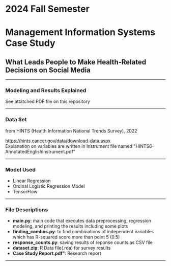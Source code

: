 # 2024 Fall Semester  
# Management Information Systems Case Study  

    
## What Leads People to Make Health-Related Decisions on Social Media
---  

### Modeling and Results Explained
See attatched PDF file on this repository


---
### Data Set  
from HINTS (Health Information National Trends Survey), 2022

https://hints.cancer.gov/data/download-data.aspx  
Explanation on variables are written in Instrument file named "HINTS6-AnnotatedEnglishInstrument.pdf"

---
### Model Used  
* Linear Regression  
* Ordinal Logistic Regression Model
* TensorFlow  
---
### File Descriptions
* **main.py**: main code that executes data preprocessing, regression modeling, and printing the results including some plots
* **finding_combos.py**: to find combinations of independent variables which has R-squared score more than point 5 (0.5)
* **response_counts.py**: saving results of reponse counts as CSV file
* **dataset.zip**: R Data file(.rda) for survey results
* **Case Study Report.pdf"**: Research report
___
